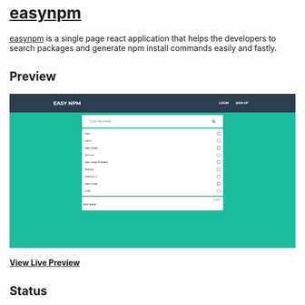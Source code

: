 # [easynpm](https://easynpm-7c7ed.firebaseapp.com/)


[easynpm](http://startbootstrap.com/template-overviews/freelancer/) is a single page react application that helps the developers to search packages and generate npm install commands easily and fastly.

## Preview

[![easynpm Preview](https://github.com/ValeedAnjum/easynpm/blob/master/public/img/easynpm%20preview.jpg)](https://easynpm-7c7ed.firebaseapp.com/)

**[View Live Preview](https://easynpm-7c7ed.firebaseapp.com/)**

## Status
